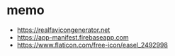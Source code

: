 # memo

- https://realfavicongenerator.net
- https://app-manifest.firebaseapp.com
- https://www.flaticon.com/free-icon/easel_2492998
